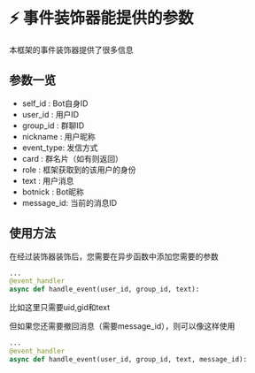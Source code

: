 # ⚡ 事件装饰器能提供的参数

本框架的事件装饰器提供了很多信息

## 参数一览
- self_id   : Bot自身ID
- user_id   : 用户ID
- group_id  : 群聊ID
- nickname  : 用户昵称
- event_type: 发信方式
- card      : 群名片（如有则返回）
- role      : 框架获取到的该用户的身份
- text      : 用户消息
- botnick   : Bot昵称
- message_id: 当前的消息ID

## 使用方法
在经过装饰器装饰后，您需要在异步函数中添加您需要的参数

``` py
...
@event_handler
async def handle_event(user_id, group_id, text):
```
比如这里只需要uid,gid和text

但如果您还需要撤回消息（需要message_id），则可以像这样使用

``` py {3}
...
@event_handler
async def handle_event(user_id, group_id, text, message_id):
```
